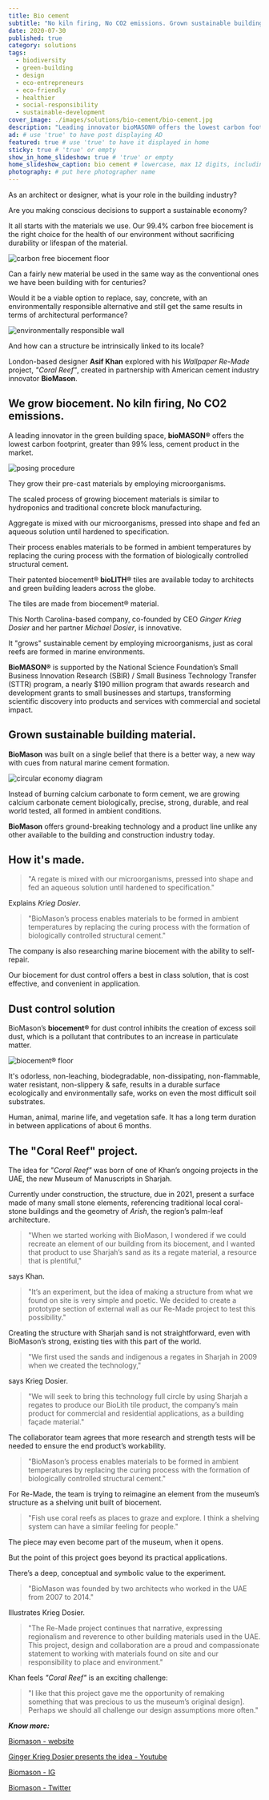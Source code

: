 ```yaml
---
title: Bio cement
subtitle: "No kiln firing, No CO2 emissions. Grown sustainable building material."
date: 2020-07-30
published: true
category: solutions
tags:
  - biodiversity
  - green-building
  - design
  - eco-entrepreneurs
  - eco-friendly
  - healthier
  - social-responsibility
  - sustainable-development
cover_image: ./images/solutions/bio-cement/bio-cement.jpg
description: "Leading innovator bioMASON® offers the lowest carbon footprint cement product in the market. Their pre-cast materials are grown employing microorganisms." # max 160 digits cos dunno how to trim it, yet......
ad: # use 'true' to have post displaying AD
featured: true # use 'true' to have it displayed in home
sticky: true # 'true' or empty
show_in_home_slideshow: true # 'true' or empty
home_slideshow_caption: bio cement # lowercase, max 12 digits, including spaces
photography: # put here photographer name
---
```



As an architect or designer, what is your role in the building industry?

Are you making conscious decisions to support a sustainable economy?

It all starts with the materials we use. Our 99.4% carbon free biocement is the right choice for the health of our environment without sacrificing durability or lifespan of the material.

![carbon free biocement floor](./images/solutions/bio-cement/bio-cement-02.jpg)

Can a fairly new material be used in the same way as the conventional ones we have been building with for centuries?

Would it be a viable option to replace, say, concrete, with an environmentally responsible alternative and still get the same results in terms of architectural performance?

![environmentally responsible wall](./images/solutions/bio-cement/bio-cement-03.jpg)

And how can a structure be intrinsically linked to its locale?

London-based designer **Asif Khan** explored with his _Wallpaper Re-Made_ project, _"Coral Reef"_, created in partnership with American cement industry innovator **BioMason**.


## We grow biocement. No kiln firing, No CO2 emissions.

A leading innovator in the green building space, **bioMASON®** offers the lowest carbon footprint, greater than 99% less, cement product in the market.

![posing procedure](./images/solutions/bio-cement/bio-cement-04.jpg)

They grow their pre-cast materials by employing microorganisms.

The scaled process of growing biocement materials is similar to hydroponics and traditional concrete block manufacturing.

Aggregate is mixed with our microorganisms, pressed into shape and fed an aqueous solution until hardened to specification.

Their process enables materials to be formed in ambient temperatures by replacing the curing process with the formation of biologically controlled structural cement.

Their patented biocement® **bioLITH®** tiles are available today to architects and green building leaders across the globe.

The tiles are made from biocement® material.

This North Carolina-based company, co-founded by CEO _Ginger Krieg Dosier_ and her partner _Michael Dosier_, is innovative.

It "grows" sustainable cement by employing microorganisms, just as coral reefs are formed in marine environments.

**BioMASON®** is supported by the National Science Foundation’s Small Business Innovation Research (SBIR) / Small Business Technology Transfer (STTR) program, a nearly $190 million program that awards research and development grants to small businesses and startups, transforming scientific discovery into products and services with commercial and societal impact.

## Grown sustainable building material.

**BioMason** was built on a single belief that there is a better way, a new way with cues from natural marine cement formation.

![circular economy diagram](./images/solutions/bio-cement/bio-cement-05.jpg)

Instead of burning calcium carbonate to form cement, we are growing calcium carbonate cement biologically, precise, strong, durable, and real world tested, all formed in ambient conditions.

**BioMason** offers ground-breaking technology and a product line unlike any other available to the building and construction industry today.


## How it's made.

>"A regate is mixed with our microorganisms, pressed into shape and fed an aqueous solution until hardened to specification."

Explains _Krieg Dosier_.

>"BioMason’s process enables materials to be formed in ambient temperatures by replacing the curing process with the formation of biologically controlled structural cement."

The company is also researching marine biocement with the ability to self-repair.

Our biocement for dust control offers a best in class solution, that is cost effective, and convenient in application.

## Dust control solution

BioMason’s **biocement®** for dust control inhibits the creation of excess soil dust, which is a pollutant that contributes to an increase in particulate matter.

![biocement® floor](./images/solutions/bio-cement/bio-cement-06.jpg)

It's odorless, non-leaching, biodegradable, non-dissipating, non-flammable, water resistant, non-slippery & safe, results in a durable surface ecologically and environmentally safe, works on even the most difficult soil substrates.

Human, animal, marine life, and vegetation safe. It has a long term duration in between applications of about 6 months.

## The "Coral Reef" project.

The idea for _"Coral Reef"_ was born of one of Khan’s ongoing projects in the UAE, the new Museum of Manuscripts in Sharjah.

Currently under construction, the structure, due in 2021, present a surface made of many small stone elements, referencing traditional local coral-stone buildings and the geometry of _Arish_, the region’s palm-leaf architecture.

>"When we started working with BioMason, I wondered if we could recreate an element of our building from its biocement, and I wanted that product to use Sharjah’s sand as its a regate material, a resource that is plentiful,"

says Khan.

>"It’s an experiment, but the idea of making a structure from what we found on site is very simple and poetic. We decided to create a prototype section of external wall as our Re-Made project to test this possibility."

Creating the structure with Sharjah sand is not straightforward, even with BioMason’s strong, existing ties with this part of the world.

>"We first used the sands and indigenous a regates in Sharjah in 2009 when we created the technology,"

says Krieg Dosier.

>"We will seek to bring this technology full circle by using Sharjah a regates to produce our BioLith tile product, the company’s main product for commercial and residential applications, as a building façade material."

The collaborator team agrees that more research and strength tests will be needed to ensure the end product’s workability.

>"BioMason’s process enables materials to be formed in ambient temperatures by replacing the curing process with the formation of biologically controlled structural cement."

For Re-Made, the team is trying to reimagine an element from the museum’s structure as a shelving unit built of biocement.

>"Fish use coral reefs as places to graze and explore. I think a shelving system can have a similar feeling for people."

The piece may even become part of the museum, when it opens.

But the point of this project goes beyond its practical applications.

There’s a deep, conceptual and symbolic value to the experiment.

>"BioMason was founded by two architects who worked in the UAE from 2007 to 2014."

Illustrates Krieg Dosier.

>"The Re-Made project continues that narrative, expressing regionalism and reverence to other building materials used in the UAE. This project, design and collaboration are a proud and compassionate statement to working with materials found on site and our responsibility to place and environment."

Khan feels _"Coral Reef"_ is an exciting challenge:

>"I like that this project gave me the opportunity of remaking something that was precious to us the museum’s original design]. Perhaps we should all challenge our design assumptions more often."




**_Know more:_**

[Biomason - website](https://www.biomason.com)

[Ginger Krieg Dosier presents the idea - Youtube](https://youtu.be/6BqoM4am8kw)

[Biomason - IG](https://www.instagram.com/biomason)

[Biomason - Twitter](https://twitter.com/biomason)
